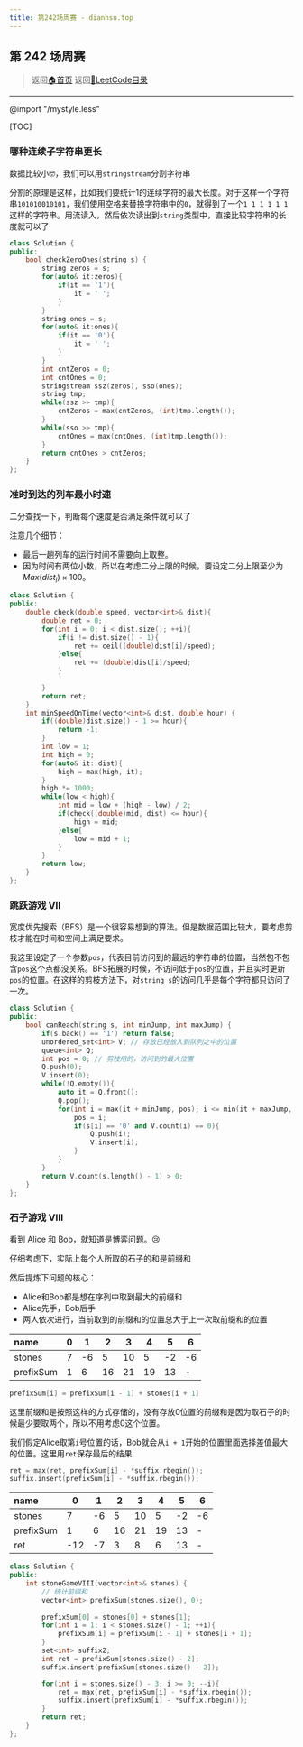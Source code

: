 ```yaml
---
title: 第242场周赛 - dianhsu.top
---
```


## 第 242 场周赛
> 返回[:house:首页](../../../index.html)
> 返回[:rocket:LeetCode目录](../../index.html)


---

@import "/mystyle.less"

[TOC]

### 哪种连续子字符串更长

数据比较小:nerd_face:，我们可以用`stringstream`分割字符串

分割的原理是这样，比如我们要统计1的连续字符的最大长度。对于这样一个字符串`101010010101`，我们使用空格来替换字符串中的`0`，就得到了一个`1 1 1 1 1 1`这样的字符串。用流读入，然后依次读出到`string`类型中，直接比较字符串的长度就可以了
```cpp
class Solution {
public:
    bool checkZeroOnes(string s) {
        string zeros = s;
        for(auto& it:zeros){
            if(it == '1'){
                it = ' ';
            }
        }
        string ones = s;
        for(auto& it:ones){
            if(it == '0'){
                it = ' ';
            }
        }
        int cntZeros = 0;
        int cntOnes = 0;
        stringstream ssz(zeros), sso(ones);
        string tmp;
        while(ssz >> tmp){
            cntZeros = max(cntZeros, (int)tmp.length());
        }
        while(sso >> tmp){
            cntOnes = max(cntOnes, (int)tmp.length());
        }
        return cntOnes > cntZeros;
    }
};
```

### 准时到达的列车最小时速

二分查找一下，判断每个速度是否满足条件就可以了

注意几个细节：
- 最后一趟列车的运行时间不需要向上取整。
- 因为时间有两位小数，所以在考虑二分上限的时候，要设定二分上限至少为$Max(dist_i) \times 100$。

```cpp
class Solution {
public:
    double check(double speed, vector<int>& dist){
        double ret = 0;
        for(int i = 0; i < dist.size(); ++i){
            if(i != dist.size() - 1){
                ret += ceil((double)dist[i]/speed);
            }else{
                ret += (double)dist[i]/speed;
            }
            
        }
        return ret;
    }
    int minSpeedOnTime(vector<int>& dist, double hour) {
        if((double)dist.size() - 1 >= hour){
            return -1;
        }
        int low = 1;
        int high = 0;
        for(auto& it: dist){
            high = max(high, it);
        }
        high *= 1000;
        while(low < high){
            int mid = low + (high - low) / 2;
            if(check((double)mid, dist) <= hour){
                high = mid;
            }else{
                low = mid + 1;
            }
        }
        return low;
    }
};
```

### 跳跃游戏 VII

宽度优先搜索（BFS）是一个很容易想到的算法。但是数据范围比较大，要考虑剪枝才能在时间和空间上满足要求。

我这里设定了一个参数`pos`，代表目前访问到的最远的字符串的位置，当然包不包含`pos`这个点都没关系。BFS拓展的时候，不访问低于`pos`的位置，并且实时更新`pos`的位置。在这样的剪枝方法下，对`string s`的访问几乎是每个字符都只访问了一次。

```cpp
class Solution {
public:
    bool canReach(string s, int minJump, int maxJump) {
        if(s.back() == '1') return false;
        unordered_set<int> V; // 存放已经放入到队列之中的位置
        queue<int> Q;
        int pos = 0; // 剪枝用的，访问到的最大位置
        Q.push(0);
        V.insert(0);
        while(!Q.empty()){
            auto it = Q.front();
            Q.pop();
            for(int i = max(it + minJump, pos); i <= min(it + maxJump, (int)s.length() - 1); ++i){
                pos = i;
                if(s[i] == '0' and V.count(i) == 0){
                    Q.push(i);
                    V.insert(i);
                }
            }
        }
        return V.count(s.length() - 1) > 0;
    }
};
```

### 石子游戏 VIII

看到 Alice 和 Bob，就知道是博弈问题。:cry:

仔细考虑下，实际上每个人所取的石子的和是前缀和

然后提炼下问题的核心：
- Alice和Bob都是想在序列中取到最大的前缀和
- Alice先手，Bob后手
- 两人依次进行，当前取到的前缀和的位置总大于上一次取前缀和的位置

| name      | 0   | 1   | 2   | 3   | 4   | 5   | 6   |
| :-------- | --- | --- | --- | --- | --- | --- | --- |
| stones    | 7   | -6  | 5   | 10  | 5   | -2  | -6  |
| prefixSum | 1   | 6   | 16  | 21  | 19  | 13  | -   |
```cpp
prefixSum[i] = prefixSum[i - 1] + stones[i + 1]
```
这里前缀和是按照这样的方式存储的，没有存放0位置的前缀和是因为取石子的时候最少要取两个，所以不用考虑0这个位置。


我们假定Alice取第`i`号位置的话，Bob就会从`i + 1`开始的位置里面选择差值最大的位置。这里用`ret`保存最后的结果
```cpp
ret = max(ret, prefixSum[i] - *suffix.rbegin());
suffix.insert(prefixSum[i] - *suffix.rbegin());
```
| name      | 0   | 1   | 2   | 3   | 4   | 5   | 6   |
| :-------- | --- | --- | --- | --- | --- | --- | --- |
| stones    | 7   | -6  | 5   | 10  | 5   | -2  | -6  |
| prefixSum | 1   | 6   | 16  | 21  | 19  | 13  | -   |
| ret       | -12 | -7  | 3   | 8   | 6   | 13  | -   |

```cpp
class Solution {
public:
    int stoneGameVIII(vector<int>& stones) {
        // 统计前缀和
        vector<int> prefixSum(stones.size(), 0);
        
        prefixSum[0] = stones[0] + stones[1];
        for(int i = 1; i < stones.size() - 1; ++i){
            prefixSum[i] = prefixSum[i - 1] + stones[i + 1];
        }
        set<int> suffix2;
        int ret = prefixSum[stones.size() - 2];
        suffix.insert(prefixSum[stones.size() - 2]);

        for(int i = stones.size() - 3; i >= 0; --i){
            ret = max(ret, prefixSum[i] - *suffix.rbegin());
            suffix.insert(prefixSum[i] - *suffix.rbegin());
        }
        return ret;
    }
};
```
